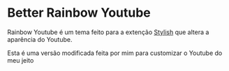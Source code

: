 # Better Rainbow Youtube

Rainbow Youtube é um tema feito para a extenção <a href="https://userstyles.org">Stylish</a> que altera a aparência do Youtube.

Esta é uma versão modificada feita por mim para customizar o Youtube do meu jeito
